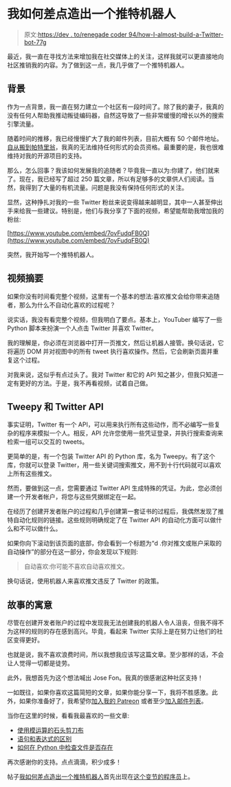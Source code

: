 # 我如何差点造出一个推特机器人

> 原文:[https://dev . to/renegade coder 94/how-I-almost-build-a-Twitter-bot-77g](https://dev.to/renegadecoder94/how-i-almost-built-a-twitter-bot-77g)

最近，我一直在寻找方法来增加我在社交媒体上的关注，这样我就可以更直接地向社区推销我的内容。为了做到这一点，我几乎做了一个推特机器人。

## [](#background)背景

作为一点背景，我一直在努力建立一个社区有一段时间了。除了我的妻子，我真的没有任何人帮助我推动叛徒编码器，自然这导致了一些非常缓慢的增长以外的搜索引擎流量。

随着时间的推移，我已经慢慢扩大了我的邮件列表，目前大概有 50 个邮件地址。[自从搬到帕特里翁](https://www.patreon.com/TheRenegadeCoder)，我真的无法维持任何形式的会员资格。最重要的是，我也很难维持对我的开源项目的支持。

那么，怎么回事？我该如何发展我的追随者？毕竟我一直以为:你建了，他们就来了。现在，我已经写了超过 250 篇文章，所以有足够多的文章供人们阅读。当然，我得到了大量的有机流量。问题是我没有保持任何形式的关注。

显然，这种挣扎对我的一些 Twitter 粉丝来说变得越来越明显，其中一人甚至伸出手来给我一些建议。特别是，他们与我分享了下面的视频，希望能帮助我增加我的粉丝:

[https://www.youtube.com/embed/7ovFudqFB0Q](https://www.youtube.com/embed/7ovFudqFB0Q)

突然，我开始写一个推特机器人。

## [](#video-summary)视频摘要

如果你没有时间看完整个视频，这里有一个基本的想法:喜欢推文会给你带来追随者，那么为什么不自动化喜欢的过程呢？

说实话，我没有看完整个视频，但我明白了要点。基本上，YouTuber 编写了一些 Python 脚本来扮演一个人点击 Twitter 并喜欢 Twitter。

我的理解是，你必须在浏览器中打开一页推文，然后让机器人接管。换句话说，它将遍历 DOM 并对视图中的所有 tweet 执行喜欢操作。然后，它会刷新页面并重复这个过程。

对我来说，这似乎有点过头了。我对 Twitter 和它的 API 知之甚少，但我只知道一定有更好的方法。于是，我不再看视频，试着自己做。

## [](#tweepy-and-the-twitter-api)Tweepy 和 Twitter API

事实证明，Twitter 有一个 API，可以用来执行所有这些动作，而不必编写一些复杂的程序来模拟一个人。相反，API 允许您使用一些凭证登录，并执行搜索查询来检索一组可以交互的 tweets。

更简单的是，有一个包装 Twitter API 的 Python 库，名为 Tweepy。有了这个库，你就可以登录 Twitter，用一些关键词搜索推文，用不到十行代码就可以喜欢上所有这些推文。

然而，要做到这一点，您需要通过 Twitter API 生成特殊的凭证。为此，您必须创建一个开发者帐户，将您与这些凭据绑定在一起。

在经历了创建开发者账户的过程和几乎创建第一套证书的过程后，我偶然发现了推特自动化规则的链接。这些规则明确规定了在 Twitter API 的自动化方面可以做什么和不可以做什么。

如果你向下滚动到该页面的底部，你会看到一个标题为“d .你对推文或账户采取的自动操作”的部分在这一部分，你会发现以下规则:

> 自动喜欢:你可能不喜欢自动喜欢推文。

换句话说，使用机器人来喜欢推文违反了 Twitter 的政策。

## [](#moral-of-the-story)故事的寓意

尽管在创建开发者账户的过程中发现我无法创建我的机器人令人沮丧，但我不得不为这样的规则的存在感到高兴。毕竟，看起来 Twitter 实际上是在努力让他们的社区变得更好。

也就是说，我不喜欢浪费时间，所以我想我应该写这篇文章。至少那样的话，不会让人觉得一切都是徒劳。

此外，我想首先为这个想法喊出 Jose Fon。我真的很感谢这种社区支持！

一如既往，如果你喜欢这篇简短的文章，如果你能分享一下，我将不胜感激。此外，如果你准备好了，我希望你[加入我的 Patreon](https://www.patreon.com/TheRenegadeCoder) 或者至少[加入邮件列表](https://newsletter.therenegadecoder.com/)。

当你在这里的时候，看看我最喜欢的一些文章:

*   [使用模运算的石头剪刀布](https://dev.to/renegadecoder94/rock-paper-scissors-using-modular-arithmetic-2j4p)
*   [语句和表达式的区别](https://dev.to/renegadecoder94/the-difference-between-statements-and-expressions-1e47)
*   [如何在 Python 中检查文件是否存在](https://therenegadecoder.com/code/how-to-check-if-a-file-exists-in-python/)

再次感谢你的支持。点点滴滴，积少成多！

帖子[我如何差点造出一个推特机器人](https://therenegadecoder.com/blog/how-i-almost-built-a-twitter-bot/)首先出现在[这个变节的程序员](https://therenegadecoder.com)上。